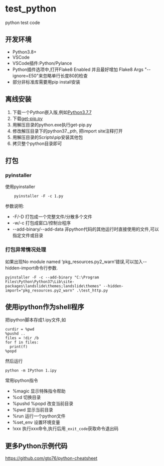 # test_python
python test code

## 开发环境
- Python3.8+
- VSCode
- VSCode插件:Python/Pylance
- Python插件选项中,打开Flake8 Enabled 并且最好增加 Flake8 Args "--ignore=E50"来忽略单行长度80的检查
- 部分非标准库需要用pip install安装

## 离线安装
1. 下载一个Python嵌入版,例如[Python3.7.7](https://www.python.org/ftp/python/3.7.7/python-3.7.7-embed-amd64.zip)
2. 下载[get-pip.py](https://bootstrap.pypa.io/get-pip.py)
3. 用解压目录的python.exe执行get-pip.py
4. 修改解压目录下的python37._pth, 把import site注释打开
5. 用解压目录的Scripts\pip安装其他包
6. 拷贝整个python目录即可


## 打包
### pyinstaller
使用pyinstaller
```
    pyinstaller -F -c 1.py
```
参数说明:
- -F/-D 打包成一个完整文件/分散多个文件
- -w/-c 打包成窗口/控制台程序
- --add-binary/--add-data 非python代码的其他运行时直接使用的文件,可以指定文件或目录
### 打包异常情况处理
如果出现No module named ‘pkg_resources.py2_warn’错误,可以加入--hidden-import命令行参数.

```
pyinstaller -F -c --add-binary "C:\Program Files\Python\Python37\Lib\site-packages\landslide\themes;landslide\themes" --hidden-import="pkg_resources.py2_warn" .\test_http.py
```

## 使用ipython作为shell程序
把ipython脚本存成1.ipy文件,如
```
curdir = %pwd
%pushd ..
files = !dir /b
for f in files:
  print(f)
%popd
```
然后运行
```
python -m IPython 1.ipy
```
常用ipython指令
- %magic 显示特殊指令帮助
- %cd 切换目录
- %pushd %popd 改变当前目录
- %pwd 显示当前目录
- %run 运行一个python文件
- %set_env 设置环境变量
- !xxx 执行xxx命令,执行后用`_exit_code`获取命令退出码 

## 更多Python示例代码
<https://github.com/gto76/python-cheatsheet>